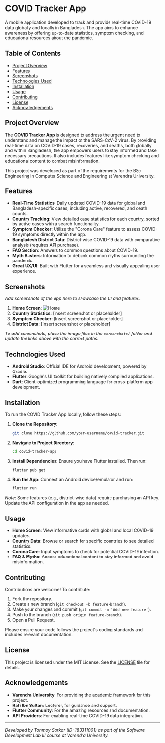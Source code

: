 # COVID Tracker App

A mobile application developed to track and provide real-time COVID-19 data globally and locally in Bangladesh. The app aims to enhance awareness by offering up-to-date statistics, symptom checking, and educational resources about the pandemic.

## Table of Contents
- [Project Overview](#project-overview)
- [Features](#features)
- [Screenshots](#screenshots)
- [Technologies Used](#technologies-used)
- [Installation](#installation)
- [Usage](#usage)
- [Contributing](#contributing)
- [License](#license)
- [Acknowledgements](#acknowledgements)

## Project Overview
The **COVID Tracker App** is designed to address the urgent need to understand and manage the impact of the SARS-CoV-2 virus. By providing real-time data on COVID-19 cases, recoveries, and deaths, both globally and within Bangladesh, the app empowers users to stay informed and take necessary precautions. It also includes features like symptom checking and educational content to combat misinformation.

This project was developed as part of the requirements for the BSc Engineering in Computer Science and Engineering at Varendra University.

## Features
- **Real-Time Statistics**: Daily updated COVID-19 data for global and Bangladesh-specific cases, including active, recovered, and death counts.
- **Country Tracking**: View detailed case statistics for each country, sorted by active cases with a search functionality.
- **Symptom Checker**: Utilize the "Corona Care" feature to assess COVID-19 symptoms directly within the app.
- **Bangladesh District Data**: District-wise COVID-19 data with comparative analysis (requires API purchase).
- **FAQ Section**: Answers to common questions about COVID-19.
- **Myth Busters**: Information to debunk common myths surrounding the pandemic.
- **Great UX/UI**: Built with Flutter for a seamless and visually appealing user experience.

## Screenshots
*Add screenshots of the app here to showcase the UI and features.*

1. **Home Screen**: ![Home](https://i.postimg.cc/nzJGpjtq/i.png)
2. **Country Statistics**: [Insert screenshot or placeholder]
3. **Symptom Checker**: [Insert screenshot or placeholder]
4. **District Data**: [Insert screenshot or placeholder]

*To add screenshots, place the image files in the `screenshots/` folder and update the links above with the correct paths.*

## Technologies Used
- **Android Studio**: Official IDE for Android development, powered by Gradle.
- **Flutter**: Google's UI toolkit for building natively compiled applications.
- **Dart**: Client-optimized programming language for cross-platform app development.

## Installation
To run the COVID Tracker App locally, follow these steps:

1. **Clone the Repository**:
   ```bash
   git clone https://github.com/your-username/covid-tracker.git
   ```
2. **Navigate to Project Directory**:
   ```bash
   cd covid-tracker-app
   ```
3. **Install Dependencies**:
   Ensure you have Flutter installed. Then run:
   ```bash
   flutter pub get
   ```
4. **Run the App**:
   Connect an Android device/emulator and run:
   ```bash
   flutter run
   ```

*Note*: Some features (e.g., district-wise data) require purchasing an API key. Update the API configuration in the app as needed.

## Usage
- **Home Screen**: View informative cards with global and local COVID-19 updates.
- **Country Data**: Browse or search for specific countries to see detailed statistics.
- **Corona Care**: Input symptoms to check for potential COVID-19 infection.
- **FAQ & Myths**: Access educational content to stay informed and avoid misinformation.

## Contributing
Contributions are welcome! To contribute:
1. Fork the repository.
2. Create a new branch (`git checkout -b feature-branch`).
3. Make your changes and commit (`git commit -m 'Add new feature'`).
4. Push to the branch (`git push origin feature-branch`).
5. Open a Pull Request.

Please ensure your code follows the project's coding standards and includes relevant documentation.

## License
This project is licensed under the MIT License. See the [LICENSE](LICENSE) file for details.

## Acknowledgements
- **Varendra University**: For providing the academic framework for this project.
- **Rafi Ibn Sultan**: Lecturer, for guidance and support.
- **Flutter Community**: For the amazing resources and documentation.
- **API Providers**: For enabling real-time COVID-19 data integration.

---
*Developed by Tonmoy Sarkar (ID: 183311001) as part of the Software Development Lab III course at Varendra University.*
